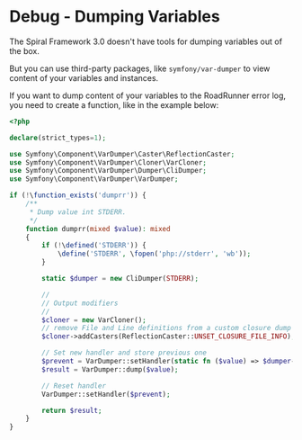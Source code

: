 # Debug - Dumping Variables

The Spiral Framework 3.0 doesn't have tools for dumping variables out of the box.

But you can use third-party packages, like `symfony/var-dumper` to view content of your variables and instances.

If you want to dump content of your variables to the RoadRunner error log, you need to create a function, like in 
the example below: 

```php
<?php

declare(strict_types=1);

use Symfony\Component\VarDumper\Caster\ReflectionCaster;
use Symfony\Component\VarDumper\Cloner\VarCloner;
use Symfony\Component\VarDumper\Dumper\CliDumper;
use Symfony\Component\VarDumper\VarDumper;

if (!\function_exists('dumprr')) {
    /**
     * Dump value int STDERR.
     */
    function dumprr(mixed $value): mixed
    {
        if (!\defined('STDERR')) {
            \define('STDERR', \fopen('php://stderr', 'wb'));
        }

        static $dumper = new CliDumper(STDERR);

        //
        // Output modifiers
        //
        $cloner = new VarCloner();
        // remove File and Line definitions from a custom closure dump
        $cloner->addCasters(ReflectionCaster::UNSET_CLOSURE_FILE_INFO);

        // Set new handler and store previous one
        $prevent = VarDumper::setHandler(static fn ($value) => $dumper->dump($cloner->cloneVar($value)));
        $result = VarDumper::dump($value);

        // Reset handler
        VarDumper::setHandler($prevent);

        return $result;
    }
}
```
